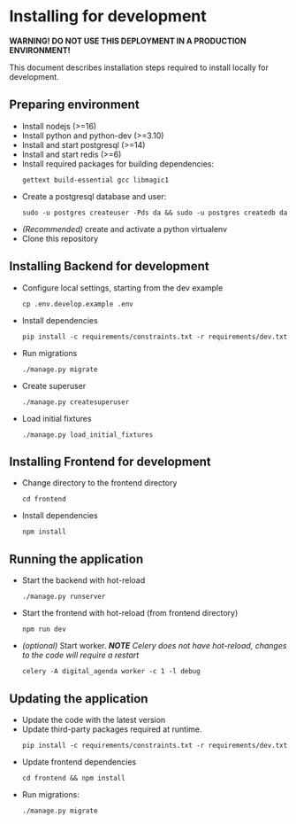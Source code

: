 # Installing for development

**WARNING! DO NOT USE THIS DEPLOYMENT IN A PRODUCTION ENVIRONMENT!**

This document describes installation steps required to install locally for development.

## Preparing environment

- Install nodejs (>=16)
- Install python and python-dev (>=3.10)
- Install and start postgresql (>=14)
- Install and start redis (>=6)
- Install required packages for building dependencies:
  ```
  gettext build-essential gcc libmagic1
  ```
- Create a postgresql database and user:
  ```shell
  sudo -u postgres createuser -Pds da && sudo -u postgres createdb da
  ``` 
- _(Recommended)_ create and activate a python virtualenv
- Clone this repository

## Installing Backend for development

- Configure local settings, starting from the dev example
  ```shell
  cp .env.develop.example .env
  ```
- Install dependencies
  ```shell
  pip install -c requirements/constraints.txt -r requirements/dev.txt 
  ```
- Run migrations
  ```shell
  ./manage.py migrate
  ```
- Create superuser
  ```shell
  ./manage.py createsuperuser
  ```
- Load initial fixtures
  ```shell
  ./manage.py load_initial_fixtures
  ```
  
## Installing Frontend for development

- Change directory to the frontend directory
  ```shell
  cd frontend
  ```
- Install dependencies
  ```shell
  npm install
  ```

## Running the application

- Start the backend with hot-reload
  ```shell
  ./manage.py runserver
  ```
- Start the frontend with hot-reload (from frontend directory)
  ```shell
  npm run dev
  ```  
- _(optional)_ Start worker. _**NOTE** Celery does not have hot-reload, changes to the code will require a restart_
  ```shell
  celery -A digital_agenda worker -c 1 -l debug
  ```
  
## Updating the application

- Update the code with the latest version
- Update third-party packages required at runtime.
  ```shell
  pip install -c requirements/constraints.txt -r requirements/dev.txt
  ```
- Update frontend dependencies
  ```shell
  cd frontend && npm install 
  ```
- Run migrations:
  ```shell
  ./manage.py migrate
  ```

